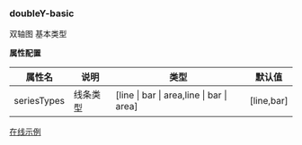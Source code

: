### doubleY-basic

双轴图 基本类型

**属性配置**

| 属性名      | 说明     | 类型                                        | 默认值       |
| ----------- | -------- | ------------------------------------------- | ------------ |
| seriesTypes | 线条类型 | \[line \| bar \| area,line \| bar \| area\] | \[line,bar\] |

[在线示例](/rocket-chart-gallery/example/play#doubleY-basic)
